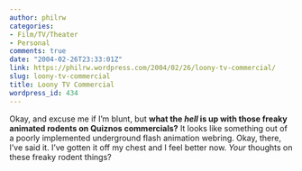 ```yaml
---
author: philrw
categories:
- Film/TV/Theater
- Personal
comments: true
date: "2004-02-26T23:33:01Z"
link: https://philrw.wordpress.com/2004/02/26/loony-tv-commercial/
slug: loony-tv-commercial
title: Loony TV Commercial
wordpress_id: 434
---
```


Okay, and excuse me if I’m blunt, but **what the _hell_ is up with those freaky animated rodents on Quiznos commercials?** It looks like something out of a poorly implemented underground flash animation webring. Okay, there, I’ve said it. I’ve gotten it off my chest and I feel better now. _Your_ thoughts on these freaky rodent things?